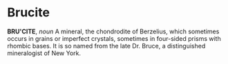 # Brucite

**BRU'CITE**, _noun_ A mineral, the chondrodite of Berzelius, which sometimes occurs in grains or imperfect crystals, sometimes in four-sided prisms with rhombic bases. It is so named from the late Dr. Bruce, a distinguished mineralogist of New York.